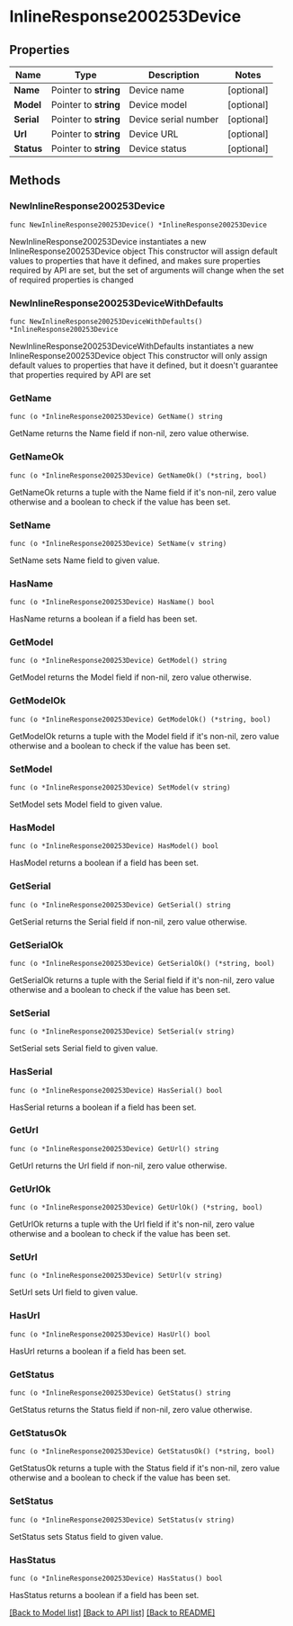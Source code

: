# InlineResponse200253Device

## Properties

Name | Type | Description | Notes
------------ | ------------- | ------------- | -------------
**Name** | Pointer to **string** | Device name | [optional] 
**Model** | Pointer to **string** | Device model | [optional] 
**Serial** | Pointer to **string** | Device serial number | [optional] 
**Url** | Pointer to **string** | Device URL | [optional] 
**Status** | Pointer to **string** | Device status | [optional] 

## Methods

### NewInlineResponse200253Device

`func NewInlineResponse200253Device() *InlineResponse200253Device`

NewInlineResponse200253Device instantiates a new InlineResponse200253Device object
This constructor will assign default values to properties that have it defined,
and makes sure properties required by API are set, but the set of arguments
will change when the set of required properties is changed

### NewInlineResponse200253DeviceWithDefaults

`func NewInlineResponse200253DeviceWithDefaults() *InlineResponse200253Device`

NewInlineResponse200253DeviceWithDefaults instantiates a new InlineResponse200253Device object
This constructor will only assign default values to properties that have it defined,
but it doesn't guarantee that properties required by API are set

### GetName

`func (o *InlineResponse200253Device) GetName() string`

GetName returns the Name field if non-nil, zero value otherwise.

### GetNameOk

`func (o *InlineResponse200253Device) GetNameOk() (*string, bool)`

GetNameOk returns a tuple with the Name field if it's non-nil, zero value otherwise
and a boolean to check if the value has been set.

### SetName

`func (o *InlineResponse200253Device) SetName(v string)`

SetName sets Name field to given value.

### HasName

`func (o *InlineResponse200253Device) HasName() bool`

HasName returns a boolean if a field has been set.

### GetModel

`func (o *InlineResponse200253Device) GetModel() string`

GetModel returns the Model field if non-nil, zero value otherwise.

### GetModelOk

`func (o *InlineResponse200253Device) GetModelOk() (*string, bool)`

GetModelOk returns a tuple with the Model field if it's non-nil, zero value otherwise
and a boolean to check if the value has been set.

### SetModel

`func (o *InlineResponse200253Device) SetModel(v string)`

SetModel sets Model field to given value.

### HasModel

`func (o *InlineResponse200253Device) HasModel() bool`

HasModel returns a boolean if a field has been set.

### GetSerial

`func (o *InlineResponse200253Device) GetSerial() string`

GetSerial returns the Serial field if non-nil, zero value otherwise.

### GetSerialOk

`func (o *InlineResponse200253Device) GetSerialOk() (*string, bool)`

GetSerialOk returns a tuple with the Serial field if it's non-nil, zero value otherwise
and a boolean to check if the value has been set.

### SetSerial

`func (o *InlineResponse200253Device) SetSerial(v string)`

SetSerial sets Serial field to given value.

### HasSerial

`func (o *InlineResponse200253Device) HasSerial() bool`

HasSerial returns a boolean if a field has been set.

### GetUrl

`func (o *InlineResponse200253Device) GetUrl() string`

GetUrl returns the Url field if non-nil, zero value otherwise.

### GetUrlOk

`func (o *InlineResponse200253Device) GetUrlOk() (*string, bool)`

GetUrlOk returns a tuple with the Url field if it's non-nil, zero value otherwise
and a boolean to check if the value has been set.

### SetUrl

`func (o *InlineResponse200253Device) SetUrl(v string)`

SetUrl sets Url field to given value.

### HasUrl

`func (o *InlineResponse200253Device) HasUrl() bool`

HasUrl returns a boolean if a field has been set.

### GetStatus

`func (o *InlineResponse200253Device) GetStatus() string`

GetStatus returns the Status field if non-nil, zero value otherwise.

### GetStatusOk

`func (o *InlineResponse200253Device) GetStatusOk() (*string, bool)`

GetStatusOk returns a tuple with the Status field if it's non-nil, zero value otherwise
and a boolean to check if the value has been set.

### SetStatus

`func (o *InlineResponse200253Device) SetStatus(v string)`

SetStatus sets Status field to given value.

### HasStatus

`func (o *InlineResponse200253Device) HasStatus() bool`

HasStatus returns a boolean if a field has been set.


[[Back to Model list]](../README.md#documentation-for-models) [[Back to API list]](../README.md#documentation-for-api-endpoints) [[Back to README]](../README.md)


